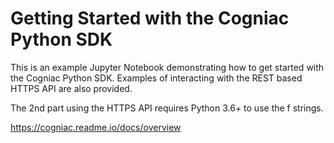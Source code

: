 # Getting Started with the Cogniac Python SDK #

This is an example Jupyter Notebook demonstrating how to get started with the Cogniac Python SDK. Examples of interacting with the REST based HTTPS API are also provided.

The 2nd part using the HTTPS API requires Python 3.6+ to use the f strings.

https://cogniac.readme.io/docs/overview
